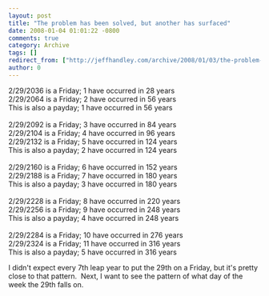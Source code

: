 ```yaml
---
layout: post
title: "The problem has been solved, but another has surfaced"
date: 2008-01-04 01:01:22 -0800
comments: true
category: Archive
tags: []
redirect_from: ["http://jeffhandley.com/archive/2008/01/03/the-problem-has-been-solved-but-another-has-surfaced.aspx"]
author: 0
---
```

<!-- more -->
<p>2/29/2036 is a Friday; 1 have occurred in 28 years   <br />2/29/2064 is a Friday; 2 have occurred in 56 years    <br />This is also a payday; 1 have occurred in 56 years    <br />    <br />2/29/2092 is a Friday; 3 have occurred in 84 years    <br />2/29/2104 is a Friday; 4 have occurred in 96 years    <br />2/29/2132 is a Friday; 5 have occurred in 124 years    <br />This is also a payday; 2 have occurred in 124 years    <br />    <br />2/29/2160 is a Friday; 6 have occurred in 152 years    <br />2/29/2188 is a Friday; 7 have occurred in 180 years    <br />This is also a payday; 3 have occurred in 180 years    <br />    <br />2/29/2228 is a Friday; 8 have occurred in 220 years    <br />2/29/2256 is a Friday; 9 have occurred in 248 years    <br />This is also a payday; 4 have occurred in 248 years    <br />    <br />2/29/2284 is a Friday; 10 have occurred in 276 years    <br />2/29/2324 is a Friday; 11 have occurred in 316 years    <br />This is also a payday; 5 have occurred in 316 years</p>  <p>I didn't expect every 7th leap year to put the 29th on a Friday, but it's pretty close to that pattern.  Next, I want to see the pattern of what day of the week the 29th falls on.</p>


